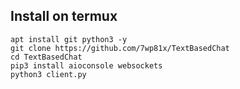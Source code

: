 ## Install on termux
```
apt install git python3 -y
git clone https://github.com/7wp81x/TextBasedChat
cd TextBasedChat
pip3 install aioconsole websockets
python3 client.py
```
